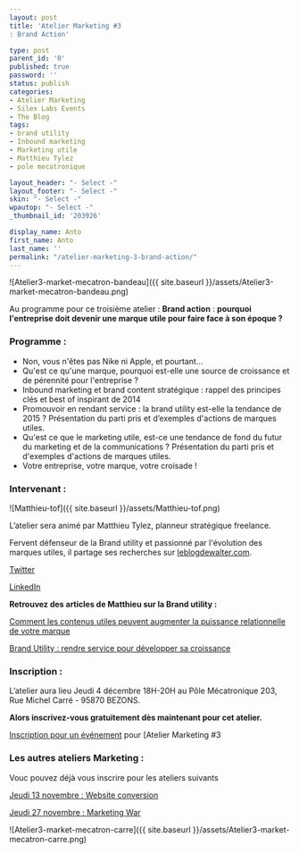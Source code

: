 ```yaml
---
layout: post
title: 'Atelier Marketing #3
: Brand Action'

type: post
parent_id: '0'
published: true
password: ''
status: publish
categories:
- Atelier Marketing
- Silex Labs Events
- The Blog
tags:
- brand utility
- Inbound marketing
- Marketing utile
- Matthieu Tylez
- pole mecatronique

layout_header: "- Select -"
layout_footer: "- Select -"
skin: "- Select -"
wpautop: "- Select -"
_thumbnail_id: '203926'

display_name: Anto
first_name: Anto
last_name: ''
permalink: "/atelier-marketing-3-brand-action/"
---
```


![Atelier3-market-mecatron-bandeau]({{ site.baseurl }}/assets/Atelier3-market-mecatron-bandeau.png)



Au programme pour ce troisième atelier
: 
**Brand action**
: **pourquoi l'entreprise doit devenir une marque utile pour faire face à son époque ?**

### **Programme :**

*   Non, vous n'êtes pas Nike ni Apple, et pourtant...
*   Qu'est ce qu'une marque, pourquoi est-elle une source de croissance et de pérennité pour l'entreprise ?
*   Inbound marketing et brand content stratégique
: rappel des principes clés et best of inspirant de 2014
*   Promouvoir en rendant service
: la brand utility est-elle la tendance de 2015 ? Présentation du parti pris et d’exemples d'actions de marques utiles.
*   Qu'est ce que le marketing utile, est-ce une tendance de fond du futur du marketing et de la communications ? Présentation du parti pris et d'exemples d'actions de marques utiles.
*   Votre entreprise, votre marque, votre croisade !

### **Intervenant :**

![Matthieu-tof]({{ site.baseurl }}/assets/Matthieu-tof.png)

L’atelier sera animé par Matthieu Tylez, planneur stratégique freelance.

Fervent défenseur de la Brand utility et passionné par l'évolution des marques utiles, il partage ses recherches sur [leblogdewalter.com](http://leblogdewalter.com/).

[Twitter](https://twitter.com/Ycontent "Matthieu Tylez Twitter")

[LinkedIn](http://fr.linkedin.com/pub/matthieu-tylez/36/58/427/ "Matthieu Tylez LinkeIn")

**Retrouvez des articles de Matthieu sur la Brand utility :**

[Comment les contenus utiles peuvent augmenter la puissance relationnelle de votre marque](http://leblogdewalter.com/2014/09/16/youtility-comment-les-contenus-utiles-peuvent-augmenter-la-puissance-relationnelle-de-votre-marque "Article Matthieu Tylez contenus utiles")

[Brand Utility
: rendre service pour développer sa croissance](http://leblogdewalter.com/2014/06/17/brand-utility-rendre-service-pour-developper-sa-croissance/ "Article Mathieu Tylez Brand Utility")

### **Inscription :**

L’atelier aura lieu Jeudi 4 décembre 18H-20H au Pôle Mécatronique 203, Rue Michel Carré - 95870 BEZONS.

**Alors inscrivez-vous gratuitement dès maintenant pour cet atelier.**

[Inscription pour un événement](http://www.eventbrite.fr/r/etckt) pour [Atelier Marketing #3


### **Les autres ateliers Marketing :**

Vouc pouvez déjà vous inscrire pour les ateliers suivants

[Jeudi 13 novembre
: Website conversion](https://www.silexlabs.org/atelier-marketing-1-website-conversion/ "Atelier Marketing Website conversion")

[Jeudi 27 novembre
: Marketing War](https://www.silexlabs.org/atelier-marketing-2-marketing-wars/ "Atelier Marketing War")

![Atelier3-market-mecatron-carre]({{ site.baseurl }}/assets/Atelier3-market-mecatron-carre.png)